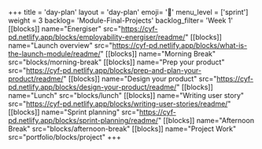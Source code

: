 +++
title = 'day-plan'
layout = 'day-plan'
emoji= '📝'
menu_level = ['sprint']
weight = 3
backlog= 'Module-Final-Projects'
backlog_filter= 'Week 1'
[[blocks]]
name="Energiser"
src="https://cyf-pd.netlify.app/blocks/employability-energiser/readme/"
[[blocks]]
name="Launch overview"
src="https://cyf-pd.netlify.app/blocks/what-is-the-launch-module/readme/"
[[blocks]]
name="Morning Break"
src="blocks/morning-break"
[[blocks]]
name="Prep your product"
src="https://cyf-pd.netlify.app/blocks/prep-and-plan-your-product/readme/"
[[blocks]]
name="Design your product"
src="https://cyf-pd.netlify.app/blocks/design-your-product/readme/"
[[blocks]]
name="Lunch"
src="blocks/lunch"
[[blocks]]
name="Writing user story"
src="https://cyf-pd.netlify.app/blocks/writing-user-stories/readme/"
[[blocks]]
name="Sprint planning"
src="https://cyf-pd.netlify.app/blocks/sprint-planning/readme/"
[[blocks]]
name="Afternoon Break"
src="blocks/afternoon-break"
[[blocks]]
name="Project Work"
src="portfolio/blocks/project"
+++


